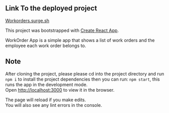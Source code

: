 ## Link To the deployed project
[Workorders.surge.sh](http://workorders.surge.sh/)

This project was bootstrapped with [Create React App](https://github.com/facebook/create-react-app).

WorkOrder App is a simple app that shows a list of work orders and the employee each work order belongs to. 

## Note
After cloning the project, please please cd into the project directory and run `npm i` to install the project dependencies
then you can run: `npm start`, this runs the app in the development mode.<br>
Open [http://localhost:3000](http://localhost:3000) to view it in the browser.

The page will reload if you make edits.<br>
You will also see any lint errors in the console.